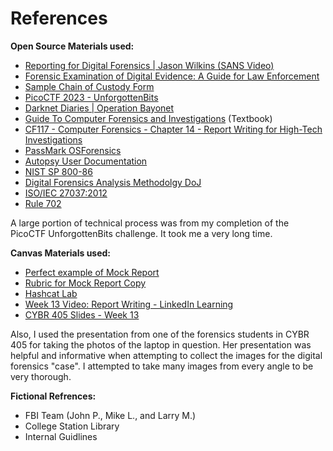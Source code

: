 # References

**Open Source Materials used:**

* [Reporting for Digital Forensics | Jason Wilkins (SANS Video)](https://www.youtube.com/watch?v=sUwfqk293xU)
* [Forensic Examination of Digital Evidence: A Guide for Law Enforcement](https://www.ojp.gov/pdffiles1/nij/199408.pdf)
* [Sample Chain of Custody Form](https://www.nist.gov/document/sample-chain-custody-formdocx)
* [PicoCTF 2023 - UnforgottenBits](https://play.picoctf.org/practice/challenge/383?category=4&originalEvent=72&page=1)
* [Darknet Diaries | Operation Bayonet](https://darknetdiaries.com/transcript/24/)
* [Guide To Computer Forensics and Investigations](https://www.amazon.com/Guide-Computer-Forensics-Investigations-Standalone/dp/1337568945) (Textbook)
* [CF117 - Computer Forensics - Chapter 14 - Report Writing for High-Tech Investigations](https://www.youtube.com/watch?v=kQjrvJDmy0E)
* [PassMark OSForensics](https://www.osforensics.com/download.html)
* [Autopsy User Documentation](https://sleuthkit.org/autopsy/docs/user-docs/4.0/)
* [NIST SP 800-86](https://nvlpubs.nist.gov/nistpubs/legacy/sp/nistspecialpublication800-86.pdf)
* [Digital Forensics Analysis Methodolgy DoJ](https://www.justice.gov/sites/default/files/criminal-ccips/legacy/2015/03/26/forensics_chart.pdf)
* [ISO/IEC 27037:2012](https://www.iso.org/standard/44381.html)
* [Rule 702](https://www.law.cornell.edu/rules/fre/rule_702)

A large portion of technical process was from my completion of the PicoCTF UnforgottenBits challenge. It took me a very long time.

**Canvas Materials used:**

* [Perfect example of Mock Report](https://canvas.tamu.edu/courses/206721/pages/perfect-example-of-mock-report?module_item_id=6898288)
* [Rubric for Mock Report Copy](https://canvas.tamu.edu/courses/206721/pages/rubric-for-mock-report-copy?module_item_id=7358727)
* [Hashcat Lab](https://canvas.tamu.edu/courses/206721/files/49419805?module_item_id=6898256)
* [Week 13 Video: Report Writing - LinkedIn Learning](https://www.linkedin.com/learning/learning-cyber-incident-response-and-digital-forensics/creating-your-report?autoplay=true&resume=false&u=74650722)
* [CYBR 405 Slides - Week 13](https://canvas.tamu.edu/courses/206721/files/54933410?module_item_id=7935391)

Also, I used the presentation from one of the forensics students in CYBR 405 for taking the photos of the laptop in question. Her presentation was helpful and informative when attempting to collect the images for the digital forensics "case". I attempted to take many images from every angle to be very thorough.

**Fictional Refrences:**

* FBI Team (John P., Mike L., and Larry M.)
* College Station Library
* Internal Guidlines
